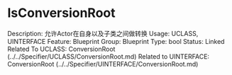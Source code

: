 # IsConversionRoot

Description: 允许Actor在自身以及子类之间做转换
Usage: UCLASS, UINTERFACE
Feature: Blueprint
Group: Blueprint
Type: bool
Status: Linked
Related To UCLASS: ConversionRoot (../../Specifier/UCLASS/ConversionRoot.md)
Related to UINTERFACE: ConversionRoot (../../Specifier/UINTERFACE/ConversionRoot.md)